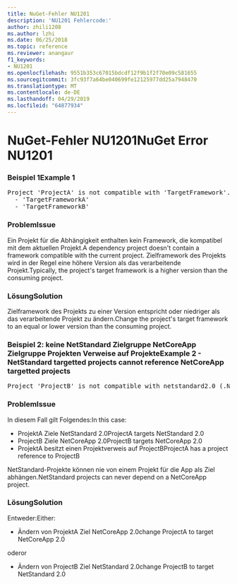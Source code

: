 ```yaml
---
title: NuGet-Fehler NU1201
description: 'NU1201 Fehlercode:'
author: zhili1208
ms.author: lzhi
ms.date: 06/25/2018
ms.topic: reference
ms.reviewer: anangaur
f1_keywords:
- NU1201
ms.openlocfilehash: 9551b353c67015bdcdf12f9b1f2f70e09c581655
ms.sourcegitcommit: 3fc93f7a64be040699fe12125977dd25a7948470
ms.translationtype: MT
ms.contentlocale: de-DE
ms.lasthandoff: 04/29/2019
ms.locfileid: "64877934"
---
```

# <a name="nuget-error-nu1201"></a><span data-ttu-id="084ab-103">NuGet-Fehler NU1201</span><span class="sxs-lookup"><span data-stu-id="084ab-103">NuGet Error NU1201</span></span>

### <a name="example-1"></a><span data-ttu-id="084ab-104">Beispiel 1</span><span class="sxs-lookup"><span data-stu-id="084ab-104">Example 1</span></span>
<pre>Project 'ProjectA' is not compatible with 'TargetFramework'. Project 'ProjectA' supports:<br/>  - 'TargetFrameworkA'<br/>  - 'TargetFrameworkB'</pre>

### <a name="issue"></a><span data-ttu-id="084ab-105">Problem</span><span class="sxs-lookup"><span data-stu-id="084ab-105">Issue</span></span>
<span data-ttu-id="084ab-106">Ein Projekt für die Abhängigkeit enthalten kein Framework, die kompatibel mit dem aktuellen Projekt.</span><span class="sxs-lookup"><span data-stu-id="084ab-106">A dependency project doesn't contain a framework compatible with the current project.</span></span> <span data-ttu-id="084ab-107">Zielframework des Projekts wird in der Regel eine höhere Version als das verarbeitende Projekt.</span><span class="sxs-lookup"><span data-stu-id="084ab-107">Typically, the project's target framework is a higher version than the consuming project.</span></span>

### <a name="solution"></a><span data-ttu-id="084ab-108">Lösung</span><span class="sxs-lookup"><span data-stu-id="084ab-108">Solution</span></span>
<span data-ttu-id="084ab-109">Zielframework des Projekts zu einer Version entspricht oder niedriger als das verarbeitende Projekt zu ändern.</span><span class="sxs-lookup"><span data-stu-id="084ab-109">Change the project's target framework to an equal or lower version than the consuming project.</span></span>

### <a name="example-2---netstandard-targetted-projects-cannot-reference-netcoreapp-targetted-projects"></a><span data-ttu-id="084ab-110">Beispiel 2: keine NetStandard Zielgruppe NetCoreApp Zielgruppe Projekten Verweise auf Projekte</span><span class="sxs-lookup"><span data-stu-id="084ab-110">Example 2 - NetStandard targetted projects cannot reference NetCoreApp targetted projects</span></span>
<pre>Project 'ProjectB' is not compatible with netstandard2.0 (.NETStandard,Version=v2.0). Project 'ProjectB' supports: netcoreapp2.0 (.NETCoreApp,Version=v2.0)</pre>

### <a name="issue"></a><span data-ttu-id="084ab-111">Problem</span><span class="sxs-lookup"><span data-stu-id="084ab-111">Issue</span></span> 
<span data-ttu-id="084ab-112">In diesem Fall gilt Folgendes:</span><span class="sxs-lookup"><span data-stu-id="084ab-112">In this case:</span></span>
- <span data-ttu-id="084ab-113">ProjektA Ziele NetStandard 2.0</span><span class="sxs-lookup"><span data-stu-id="084ab-113">ProjectA targets NetStandard 2.0</span></span>
- <span data-ttu-id="084ab-114">ProjectB Ziele NetCoreApp 2.0</span><span class="sxs-lookup"><span data-stu-id="084ab-114">ProjectB targets NetCoreApp 2.0</span></span>
- <span data-ttu-id="084ab-115">ProjektA besitzt einen Projektverweis auf ProjectB</span><span class="sxs-lookup"><span data-stu-id="084ab-115">ProjectA has a project reference to ProjectB</span></span>

<span data-ttu-id="084ab-116">NetStandard-Projekte können nie von einem Projekt für die App als Ziel abhängen.</span><span class="sxs-lookup"><span data-stu-id="084ab-116">NetStandard projects can never depend on a NetCoreApp project.</span></span>

### <a name="solution"></a><span data-ttu-id="084ab-117">Lösung</span><span class="sxs-lookup"><span data-stu-id="084ab-117">Solution</span></span>
<span data-ttu-id="084ab-118">Entweder:</span><span class="sxs-lookup"><span data-stu-id="084ab-118">Either:</span></span>
- <span data-ttu-id="084ab-119">Ändern von ProjektA Ziel NetCoreApp 2.0</span><span class="sxs-lookup"><span data-stu-id="084ab-119">change ProjectA to target NetCoreApp 2.0</span></span>

<span data-ttu-id="084ab-120">oder</span><span class="sxs-lookup"><span data-stu-id="084ab-120">or</span></span>

- <span data-ttu-id="084ab-121">Ändern von ProjectB Ziel NetStandard 2.0</span><span class="sxs-lookup"><span data-stu-id="084ab-121">change ProjectB to target NetStandard 2.0</span></span>

